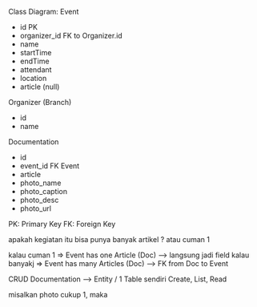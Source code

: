 
Class Diagram: 
 Event 
 - id PK 
 - organizer_id FK to Organizer.id 
 - name 
 - startTime
 - endTime
 - attendant
 - location
 - article (null) 


Organizer (Branch)
 - id
 - name

Documentation
 - id
 - event_id FK Event
 - article
 - photo_name
 - photo_caption
 - photo_desc
 - photo_url

PK: Primary Key
FK: Foreign Key

apakah kegiatan itu bisa punya banyak artikel ? atau cuman 1

kalau cuman 1 => Event has one Article (Doc) --> langsung jadi field
kalau banyakj => Event has many Articles (Doc) --> FK from Doc to Event

CRUD Documentation --> Entity / 1 Table sendiri
Create, List, Read

misalkan photo cukup 1, maka 

